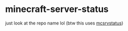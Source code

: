 # minecraft-server-status
just look at the repo name lol (btw this uses [mcsrvstatus](https://mcsrvstat.us/))
